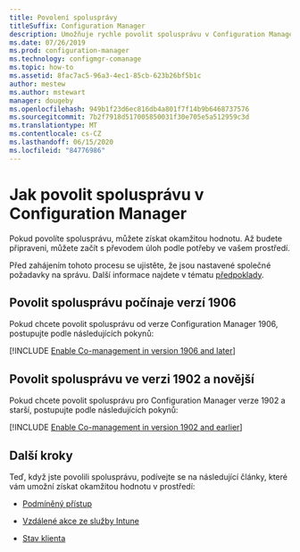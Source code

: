 ```yaml
---
title: Povolení spolusprávy
titleSuffix: Configuration Manager
description: Umožňuje rychle povolit spolusprávu v Configuration Manager, aby se získala okamžitá hodnota.
ms.date: 07/26/2019
ms.prod: configuration-manager
ms.technology: configmgr-comanage
ms.topic: how-to
ms.assetid: 8fac7ac5-96a3-4ec1-85cb-623b26bf5b1c
author: mestew
ms.author: mstewart
manager: dougeby
ms.openlocfilehash: 949b1f23d6ec816db4a801f7f14b9b6468737576
ms.sourcegitcommit: 7b2f7918d517005850031f30e705e5a512959c3d
ms.translationtype: MT
ms.contentlocale: cs-CZ
ms.lasthandoff: 06/15/2020
ms.locfileid: "84776986"
---
```

# <a name="how-to-enable-co-management-in-configuration-manager"></a>Jak povolit spolusprávu v Configuration Manager

Pokud povolíte spolusprávu, můžete získat okamžitou hodnotu. Až budete připraveni, můžete začít s převodem úloh podle potřeby ve vašem prostředí.

Před zahájením tohoto procesu se ujistěte, že jsou nastavené společné požadavky na správu. Další informace najdete v tématu [předpoklady](overview.md#prerequisites).

## <a name="enable-co-management-starting-in-version-1906"></a>Povolit spolusprávu počínaje verzí 1906

Pokud chcete povolit spolusprávu od verze Configuration Manager 1906, postupujte podle následujících pokynů:

[!INCLUDE [Enable Co-management in version 1906 and later](includes/enable-co-management-1906-and-higher.md)]

## <a name="enable-co-management-in-version-1902-and-earlier"></a>Povolit spolusprávu ve verzi 1902 a novější

Pokud chcete povolit spolusprávu pro Configuration Manager verze 1902 a starší, postupujte podle následujících pokynů:

[!INCLUDE [Enable Co-management in version 1902 and earlier](includes/enable-co-management-1902-and-earlier.md)]

## <a name="next-steps"></a>Další kroky

Teď, když jste povolili spolusprávu, podívejte se na následující články, které vám umožní získat okamžitou hodnotu v prostředí:

- [Podmíněný přístup](quickstart-conditional-access.md)  

- [Vzdálené akce ze služby Intune](quickstart-remote-actions.md)  

- [Stav klienta](quickstart-client-health.md)  

